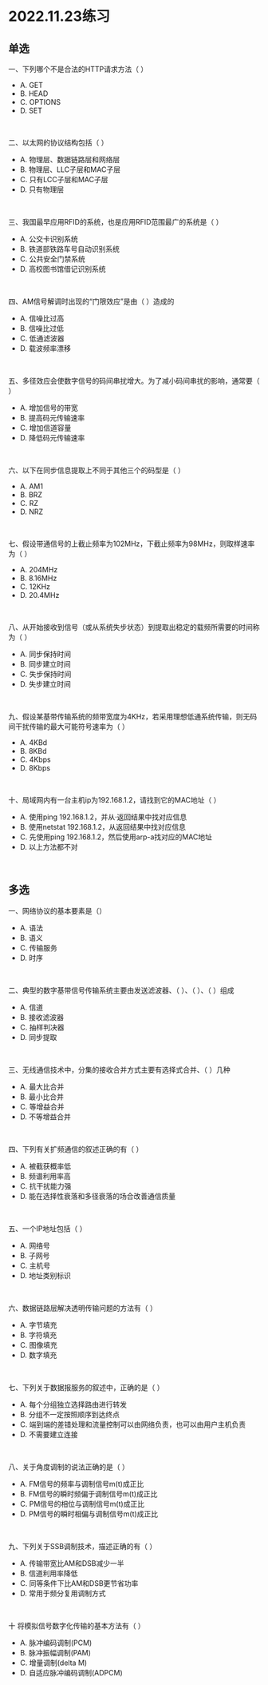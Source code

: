 # 2022.11.23练习

## 单选

一、下列哪个不是合法的HTTP请求方法（ ）

* A. GET
* B. HEAD
* C. OPTIONS
* D. SET

<br>

二、以太网的协议结构包括（ ）

* A. 物理层、数据链路层和网络层
* B. 物理层、LLC子层和MAC子层
* C. 只有LCC子层和MAC子层
* D. 只有物理层

<br>

三、我国最早应用RFID的系统，也是应用RFID范围最广的系统是（ ）

* A. 公交卡识别系统
* B. 铁道部铁路车号自动识别系统
* C. 公共安全门禁系统
* D. 高校图书馆借记识别系统

<br>

四、AM信号解调时出现的“门限效应”是由（ ）造成的

* A. 信噪比过高
* B. 信噪比过低
* C. 低通滤波器
* D. 载波频率漂移

<br>

五、多径效应会使数字信号的码间串扰增大。为了减小码间串扰的影响，通常要（ ）

* A. 增加信号的带宽
* B. 提高码元传输速率
* C. 增加信道容量
* D. 降低码元传输速率

<br>

六、以下在同步信息提取上不同于其他三个的码型是（ ）

* A. AM1
* B. BRZ
* C. RZ
* D. NRZ

<br>

七、假设带通信号的上截止频率为102MHz，下截止频率为98MHz，则取样速率为（ ）

* A. 204MHz
* B. 8.16MHz
* C. 12KHz
* D. 20.4MHz

<br>

八、从开始接收到信号（或从系统失步状态）到提取出稳定的载频所需要的时间称为（ ）

* A. 同步保持时间
* B. 同步建立时间
* C. 失步保持时间
* D. 失步建立时间

<br>

九、假设某基带传输系统的频带宽度为4KHz，若采用理想低通系统传输，则无码间干扰传输的最大可能符号速率为（ ）

* A. 4KBd
* B. 8KBd
* C. 4Kbps
* D. 8Kbps

<br>

十、局域网内有一台主机ip为192.168.1.2，请找到它的MAC地址（ ）

* A. 使用ping 192.168.1.2，并从·返回结果中找对应信息
* B. 使用netstat 192.168.1.2，从返回结果中找对应信息
* C. 先使用ping 192.168.1.2，然后使用arp-a找对应的MAC地址
* D. 以上方法都不对

<br>

## 多选

一、网络协议的基本要素是（）

* A. 语法
* B. 语义
* C. 传输服务
* D. 时序

<br>

二、典型的数字基带信号传输系统主要由发送滤波器、（ ）、（ ）、（ ）组成

* A. 信道
* B. 接收滤波器
* C. 抽样判决器
* D. 同步提取

<br>

三、无线通信技术中，分集的接收合并方式主要有选择式合并、（ ）几种

* A. 最大比合并
* B. 最小比合并
* C. 等增益合并
* D. 不等增益合并

<br>

四、下列有关扩频通信的叙述正确的有（ ）

* A. 被截获概率低
* B. 频谱利用率高
* C. 抗干扰能力强
* D. 能在选择性衰落和多径衰落的场合改善通信质量

<br>

五、一个IP地址包括（ ）

* A. 网络号
* B. 子网号
* C. 主机号
* D. 地址类别标识

<br>

六、数据链路层解决透明传输问题的方法有（ ）

* A. 字节填充
* B. 字符填充
* C. 图像填充
* D. 数字填充

<br>

七、下列关于数据报服务的叙述中，正确的是（ ）

* A. 每个分组独立选择路由进行转发
* B. 分组不一定按照顺序到达终点
* C. 端到端的差错处理和流量控制可以由网络负责，也可以由用户主机负责
* D. 不需要建立连接

<br>

八、关于角度调制的说法正确的是（ ）

* A. FM信号的频率与调制信号m(t)成正比
* B. FM信号的瞬时频偏于调制信号m(t)成正比
* C. PM信号的相位与调制信号m(t)成正比
* D. PM信号的瞬时相偏与调制信号m(t)成正比

<br>

九、下列关于SSB调制技术，描述正确的有（ ）

* A. 传输带宽比AM和DSB减少一半
* B. 信道利用率降低
* C. 同等条件下比AM和DSB更节省功率
* D. 常用于频分复用调制方式

<br>

十 将模拟信号数字化传输的基本方法有（ ）

* A. 脉冲编码调制(PCM)
* B. 脉冲振幅调制(PAM)
* C. 增量调制(delta M)
* D. 自适应脉冲编码调制(ADPCM)
